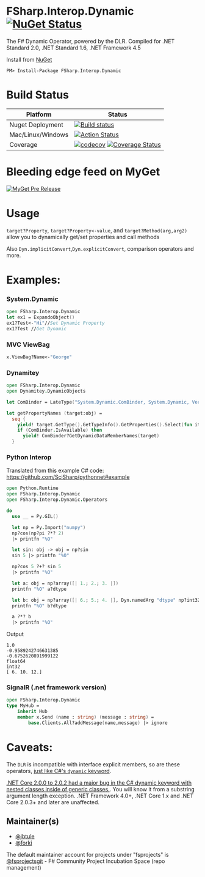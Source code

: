 # FSharp.Interop.Dynamic [![NuGet Status](http://img.shields.io/nuget/v/FSharp.Interop.Dynamic.svg?style=flat)](https://www.nuget.org/packages/FSharp.Interop.Dynamic/)


The F# Dynamic Operator, powered by the DLR. Compiled for .NET Standard 2.0, .NET Standard 1.6, .NET Framework 4.5

Install from [NuGet](https://nuget.org/packages/FSharp.Interop.Dynamic/)
```
PM> Install-Package FSharp.Interop.Dynamic
```

# Build Status

Platform | Status
-------- | ------
Nuget Deployment | [![Build status](https://ci.appveyor.com/api/projects/status/tbw9put64a0p3j9o/branch/master?svg=true)](https://ci.appveyor.com/project/jbtule/fsharp-dynamic-832/branch/master)
Mac/Linux/Windows | [![Action Status](https://github.com/fsprojects/FSharp.Interop.Dynamic/workflows/.NET%20Core%20CI/badge.svg)](https://github.com/fsprojects/FSharp.Interop.Dynamic/actions?workflow=.NET+Core+CI)
Coverage| [![codecov](https://codecov.io/gh/fsprojects/FSharp.Interop.Dynamic/branch/master/graph/badge.svg)](https://codecov.io/gh/fsprojects/FSharp.Interop.Dynamic) [![Coverage Status](https://coveralls.io/repos/github/fsprojects/FSharp.Interop.Dynamic/badge.svg?branch=master)](https://coveralls.io/github/fsprojects/FSharp.Interop.Dynamic?branch=master)
 
 
# Bleeding edge feed on MyGet

[![MyGet Pre Release](https://img.shields.io/myget/dynamitey-ci/vpre/FSharp.Interop.Dynamic.svg)](https://www.myget.org/feed/dynamitey-ci/package/nuget/FSharp.Interop.Dynamic)

# Usage

`target?Property`, `target?Property<-value`, and `target?Method(arg,arg2)` allow you to dynamically get/set properties and call methods

Also `Dyn.implicitConvert`,`Dyn.explicitConvert`, comparison operators and more.


# Examples:

### System.Dynamic
```fsharp
open FSharp.Interop.Dynamic
let ex1 = ExpandoObject()
ex1?Test<-"Hi"//Set Dynamic Property
ex1?Test //Get Dynamic
```

### MVC ViewBag

```fsharp
x.ViewBag?Name<-"George"
```

### Dynamitey

```fsharp
open FSharp.Interop.Dynamic
open Dynamitey.DynamicObjects

let ComBinder = LateType("System.Dynamic.ComBinder, System.Dynamic, Version=4.0.0.0, Culture=neutral, PublicKeyToken=b03f5f7f11d50a3a")

let getPropertyNames (target:obj) =
  seq {
    yield! target.GetType().GetTypeInfo().GetProperties().Select(fun it -> it.Name)
    if (ComBinder.IsAvailable) then
      yield! ComBinder?GetDynamicDataMemberNames(target)
  }

```


### Python Interop

Translated from this example C# code: https://github.com/SciSharp/pythonnet#example

```fsharp
open Python.Runtime
open FSharp.Interop.Dynamic
open FSharp.Interop.Dynamic.Operators

do
  use __ = Py.GIL()

  let np = Py.Import("numpy")
  np?cos(np?pi ?*? 2)
  |> printfn "%O"

  let sin: obj -> obj = np?sin
  sin 5 |> printfn "%O"

  np?cos 5 ?+? sin 5
  |> printfn "%O"

  let a: obj = np?array([| 1.; 2.; 3. |])
  printfn "%O" a?dtype

  let b: obj = np?array([| 6.; 5.; 4. |], Dyn.namedArg "dtype" np?int32)
  printfn "%O" b?dtype

  a ?*? b
  |> printfn "%O"
```

Output

```
1.0
-0.9589242746631385
-0.6752620891999122
float64
int32
[ 6. 10. 12.]
```

### SignalR (.net framework version)

```fsharp
open FSharp.Interop.Dynamic
type MyHub =
    inherit Hub
    member x.Send (name : string) (message : string) =
        base.Clients.All?addMessage(name,message) |> ignore
```

# Caveats:

The `DLR` is incompatible with interface explicit members, so are these operators, [just like C#'s `dynamic` keyword](http://stackoverflow.com/questions/22514892/iterate-through-a-dictionary-inserted-in-a-asp-net-mvc4-pages-viewdata-via-f-c).

[.NET Core 2.0.0 to 2.0.2 had a major bug in the C# dynamic keyword with nested classes inside of generic classes.](https://github.com/fsprojects/FSharp.Interop.Dynamic/issues/11). You will know it from a substring argument length exception. .NET Framework 4.0+, .NET Core 1.x and .NET Core 2.0.3+ and later are unaffected.

## Maintainer(s)

- [@jbtule](https://github.com/jbtule)
- [@forki](https://github.com/forki)

The default maintainer account for projects under "fsprojects" is [@fsprojectsgit](https://github.com/fsprojectsgit) - F# Community Project Incubation Space (repo management)
